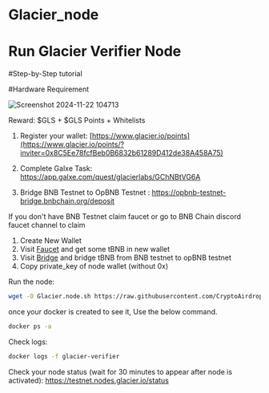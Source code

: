 # Glacier_node
# Run Glacier Verifier Node 

 #Step-by-Step tutorial
 
 #Hardware Requirement

![Screenshot 2024-11-22 104713](https://github.com/user-attachments/assets/161c348c-3ba1-4735-b56d-1f267cb38590)


Reward: $GLS + $GLS Points + Whitelists

1. Register your wallet:
[https://www.glacier.io/points](https://www.glacier.io/points/?inviter=0x8C5Ee78fcfBeb0B6832b61289D412de38A458A75)

2.  Complete Galxe Task:
https://app.galxe.com/quest/glacierlabs/GChNBtVG6A

3. Bridge BNB Testnet to OpBNB Testnet : 
https://opbnb-testnet-bridge.bnbchain.org/deposit

If you don't have BNB Testnet claim faucet or go to BNB Chain discord faucet channel to claim

1. Create New Wallet
2. Visit [Faucet](https://docs.bnbchain.org/bnb-smart-chain/developers/faucet/#claim-tbnb-from-online-faucet) and get some tBNB in new wallet
3. Visit [Bridge](https://opbnb-testnet-bridge.bnbchain.org/deposit) and bridge tBNB from BNB testnet to opBNB testnet
4. Copy private_key of node wallet (without 0x)

Run the node: 
```bash
wget -O Glacier.node.sh https://raw.githubusercontent.com/CryptoAirdropHindi/Glacier_node/refs/heads/main/Glacier.node.sh && chmod +x Glacier.node.sh && ./Glacier.node.sh
```
once your docker is created to see it, Use the below command.
```bash
docker ps -a
```
Check logs:
```bash
docker logs -f glacier-verifier
```

Check your node status (wait for 30 minutes to appear after node is activated):
https://testnet.nodes.glacier.io/status
